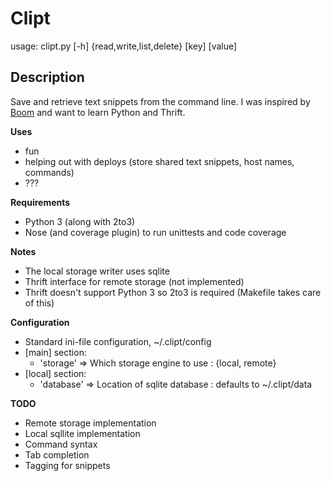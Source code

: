 Clipt
=====

usage: clipt.py [-h] {read,write,list,delete} [key] [value]

Description
-----------
Save and retrieve text snippets from the command line. I was inspired by [Boom](https://github.com/holman/boom)
and want to learn Python and Thrift.

__Uses__

* fun
* helping out with deploys (store shared text snippets, host names, commands)
* ???

__Requirements__

* Python 3 (along with 2to3)
* Nose (and coverage plugin) to run unittests and code coverage

__Notes__

* The local storage writer uses sqlite
* Thrift interface for remote storage (not implemented)
* Thrift doesn't support Python 3 so 2to3 is required (Makefile takes care of this)

__Configuration__

* Standard ini-file configuration, ~/.clipt/config
* [main] section:
    * 'storage' => Which storage engine to use : {local, remote}
* [local] section:
    * 'database' => Location of sqlite database : defaults to ~/.clipt/data

__TODO__

* Remote storage implementation
* Local sqllite implementation
* Command syntax
* Tab completion
* Tagging for snippets
